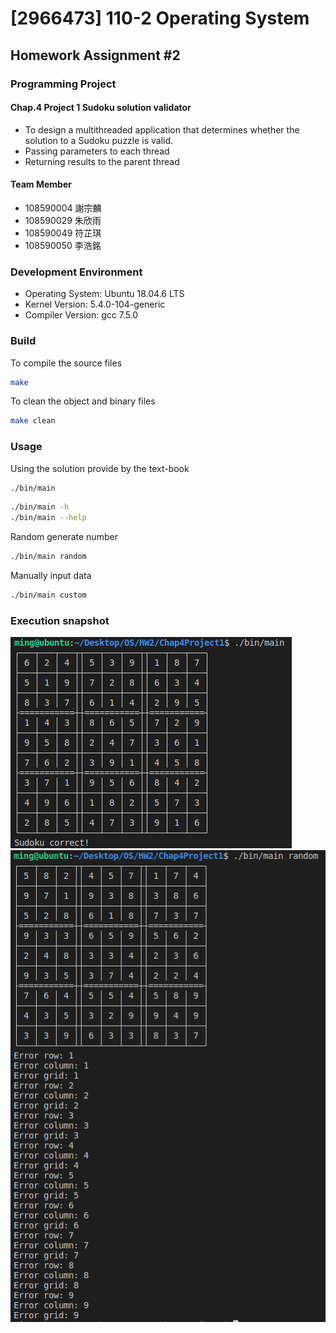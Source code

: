 # [2966473] 110-2 Operating System

## Homework Assignment #2

### Programming Project

#### Chap.4 Project 1 Sudoku solution validator

- To design a multithreaded application that determines whether the solution to a Sudoku puzzle is valid.  
- Passing parameters to each thread  
- Returning results to the parent thread

#### Team Member

- 108590004 謝宗麟
- 108590029 朱欣雨
- 108590049 符芷琪
- 108590050 李浩銘

### Development Environment

- Operating System: Ubuntu 18.04.6 LTS
- Kernel Version: 5.4.0-104-generic
- Compiler Version: gcc 7.5.0

### Build

To compile the source files

```bash
make
```

To clean the object and binary files

```bash
make clean
```

### Usage

Using the solution provide by the text-book

```bash
./bin/main
```

```bash
./bin/main -h
./bin/main --help
```

Random generate number

```bash
./bin/main random
```

Manually input data

```bash
./bin/main custom
```

### Execution snapshot

![img](./doc/correct.png)
![img](./doc/incorrect.png)
